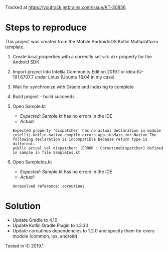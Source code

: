 Tracked at <https://youtrack.jetbrains.com/issue/KT-30856>

# Steps to reproduce

This project was created from the Mobile Android/iOS Kotlin Multiplatform template.

1. Create local.properties with a correctly set `sdk.dir` property for the Android SDK
2. Import project into IntelliJ Community Edition 2019.1 or idea-IU-191.6707.7 under Linux (Ubuntu 18.04 in my case)
3. Wait for synchronize with Gradle and indexing to complete
4. Build project - build succeeds
5. Open Sample.kt

    - *Expected:* Sample.kt has no errors in the IDE
    - *Actual:*

    ```
    Expected property 'dispatcher' has no actual declaration in module intellij-kotlin-native-compile-errors.app.iosMain for Native The following declaration is incompatible because return type is different:
    public actual val dispatcher: [ERROR : CoroutineDispatcher] defined in sample in file SampleIos.kt
    ```

6. Open SampleIos.kt

    - *Expected:* Sample.kt has no errors in the IDE
    - *Actual:*

    ```
    Unresolved reference: coroutines
    ```

# Solution

- Update Gradle to 4.10
- Update Kotlin Gradle Plugin to 1.3.30
- Update coroutines dependencies to 1.2.0 and specify them for every module (common, ios, android)

Tested in IC 2019.1
